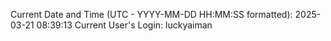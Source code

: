 Current Date and Time (UTC - YYYY-MM-DD HH:MM:SS formatted): 2025-03-21 08:39:13
Current User's Login: luckyaiman
